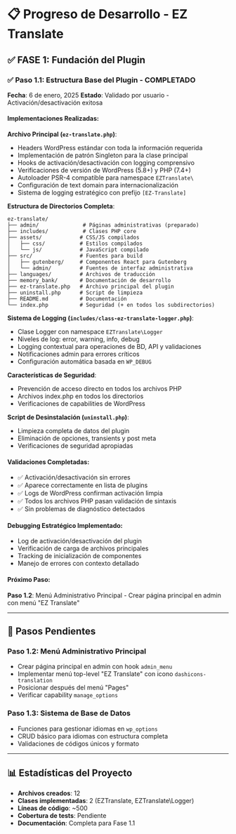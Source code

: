 # 📋 Progreso de Desarrollo - EZ Translate

## ✅ FASE 1: Fundación del Plugin

### ✅ Paso 1.1: Estructura Base del Plugin - COMPLETADO
**Fecha**: 6 de enero, 2025
**Estado**: Validado por usuario - Activación/desactivación exitosa

#### Implementaciones Realizadas:

**Archivo Principal (`ez-translate.php`)**:
- Headers WordPress estándar con toda la información requerida
- Implementación de patrón Singleton para la clase principal
- Hooks de activación/desactivación con logging comprensivo
- Verificaciones de versión de WordPress (5.8+) y PHP (7.4+)
- Autoloader PSR-4 compatible para namespace `EZTranslate\`
- Configuración de text domain para internacionalización
- Sistema de logging estratégico con prefijo `[EZ-Translate]`

**Estructura de Directorios Completa**:
```
ez-translate/
├── admin/              # Páginas administrativas (preparado)
├── includes/           # Clases PHP core
├── assets/            # CSS/JS compilados
│   ├── css/           # Estilos compilados
│   └── js/            # JavaScript compilado
├── src/               # Fuentes para build
│   ├── gutenberg/     # Componentes React para Gutenberg
│   └── admin/         # Fuentes de interfaz administrativa
├── languages/         # Archivos de traducción
├── memory_bank/       # Documentación de desarrollo
├── ez-translate.php   # Archivo principal del plugin
├── uninstall.php      # Script de limpieza
├── README.md          # Documentación
└── index.php          # Seguridad (+ en todos los subdirectorios)
```

**Sistema de Logging (`includes/class-ez-translate-logger.php`)**:
- Clase Logger con namespace `EZTranslate\Logger`
- Niveles de log: error, warning, info, debug
- Logging contextual para operaciones de BD, API y validaciones
- Notificaciones admin para errores críticos
- Configuración automática basada en `WP_DEBUG`

**Características de Seguridad**:
- Prevención de acceso directo en todos los archivos PHP
- Archivos index.php en todos los directorios
- Verificaciones de capabilities de WordPress

**Script de Desinstalación (`uninstall.php`)**:
- Limpieza completa de datos del plugin
- Eliminación de opciones, transients y post meta
- Verificaciones de seguridad apropiadas

#### Validaciones Completadas:
- ✅ Activación/desactivación sin errores
- ✅ Aparece correctamente en lista de plugins
- ✅ Logs de WordPress confirman activación limpia
- ✅ Todos los archivos PHP pasan validación de sintaxis
- ✅ Sin problemas de diagnóstico detectados

#### Debugging Estratégico Implementado:
- Log de activación/desactivación del plugin
- Verificación de carga de archivos principales
- Tracking de inicialización de componentes
- Manejo de errores con contexto detallado

#### Próximo Paso:
**Paso 1.2**: Menú Administrativo Principal - Crear página principal en admin con menú "EZ Translate"

---

## 🔄 Pasos Pendientes

### Paso 1.2: Menú Administrativo Principal
- Crear página principal en admin con hook `admin_menu`
- Implementar menú top-level "EZ Translate" con icono `dashicons-translation`
- Posicionar después del menú "Pages"
- Verificar capability `manage_options`

### Paso 1.3: Sistema de Base de Datos
- Funciones para gestionar idiomas en `wp_options`
- CRUD básico para idiomas con estructura completa
- Validaciones de códigos únicos y formato

---

## 📊 Estadísticas del Proyecto

- **Archivos creados**: 12
- **Clases implementadas**: 2 (EZTranslate, EZTranslate\Logger)
- **Líneas de código**: ~500
- **Cobertura de tests**: Pendiente
- **Documentación**: Completa para Fase 1.1